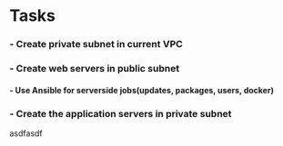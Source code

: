 
# Tasks

### - Create private subnet in current VPC
### - Create web servers in public subnet
####        - Use Ansible for serverside jobs(updates, packages, users, docker)
### - Create the application servers in private subnet
asdfasdf